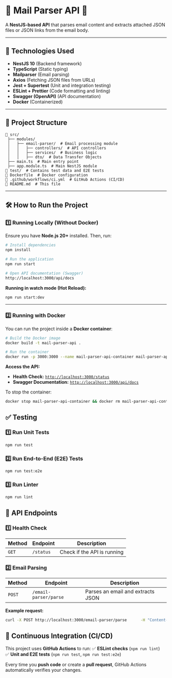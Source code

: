 # 📧 Mail Parser API 📨

A **NestJS-based API** that parses email content and extracts attached JSON files or JSON links from the email body.

---

## 🚀 **Technologies Used**

- **NestJS 10** (Backend framework)
- **TypeScript** (Static typing)
- **Mailparser** (Email parsing)
- **Axios** (Fetching JSON files from URLs)
- **Jest + Supertest** (Unit and integration testing)
- **ESLint + Prettier** (Code formatting and linting)
- **Swagger (OpenAPI)** (API documentation)
- **Docker** (Containerized)

---

## 📖 **Project Structure**

```
📂 src/
 ├── modules/
 │   ├── email-parser/  # Email processing module
 │   │   ├── controllers/  # API controllers
 │   │   ├── services/  # Business logic
 │   │   ├── dto/  # Data Transfer Objects
 ├── main.ts  # Main entry point
 ├── app.module.ts  # Main NestJS module
📂 test/  # Contains test data and E2E tests
📄 Dockerfile  # Docker configuration
📄 .github/workflows/ci.yml  # GitHub Actions (CI/CD)
📄 README.md  # This file
```

---

## 🛠️ **How to Run the Project**

### **1️⃣ Running Locally (Without Docker)**

Ensure you have **Node.js 20+** installed. Then, run:

```sh
# Install dependencies
npm install

# Run the application
npm run start

# Open API documentation (Swagger)
http://localhost:3000/api/docs
```

**Running in watch mode (Hot Reload):**

```sh
npm run start:dev
```

---

### **2️⃣ Running with Docker**

You can run the project inside a **Docker container**:

```sh
# Build the Docker image
docker build -t mail-parser-api .

# Run the container
docker run -p 3000:3000 --name mail-parser-api-container mail-parser-api
```

**Access the API:**

- **Health Check:** [`http://localhost:3000/status`](http://localhost:3000/status)
- **Swagger Documentation:** [`http://localhost:3000/api/docs`](http://localhost:3000/api/docs)

To stop the container:

```sh
docker stop mail-parser-api-container && docker rm mail-parser-api-container
```

## ✅ **Testing**

### **1️⃣ Run Unit Tests**

```sh
npm run test
```

### **2️⃣ Run End-to-End (E2E) Tests**

```sh
npm run test:e2e
```

### **3️⃣ Run Linter**

```sh
npm run lint
```

## 📜 **API Endpoints**

### **1️⃣ Health Check**

| Method | Endpoint  | Description                 |
| ------ | --------- | --------------------------- |
| `GET`  | `/status` | Check if the API is running |

### **2️⃣ Email Parsing**

| Method | Endpoint              | Description                       |
| ------ | --------------------- | --------------------------------- |
| `POST` | `/email-parser/parse` | Parses an email and extracts JSON |

**Example request:**

```sh
curl -X POST http://localhost:3000/email-parser/parse      -H "Content-Type: application/json"      -d '{"emailPath": "https://example.com/email.eml"}'
```

## 🎯 **Continuous Integration (CI/CD)**

This project uses **GitHub Actions** to run:
✅ **ESLint checks** (`npm run lint`)  
✅ **Unit and E2E tests** (`npm run test`, `npm run test:e2e`)

Every time you **push code** or create a **pull request**, GitHub Actions automatically verifies your changes.
